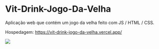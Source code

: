 # Vit-Drink-Jogo-Da-Velha

Aplicação web que contém um jogo da velha feito com JS / HTML / CSS.

Hospedagem: https://vit-drink-jogo-da-velha.vercel.app/

<img src="/assets/print.bmp">
